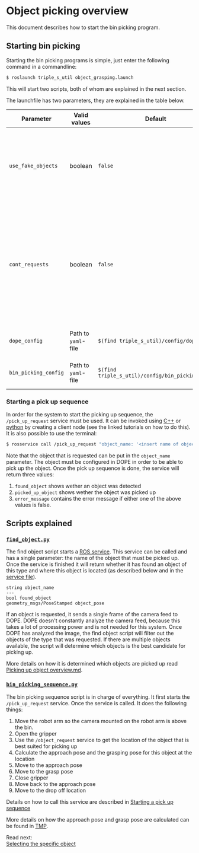 # Object picking overview
This document describes how to start the bin picking program.

## Starting bin picking
Starting the bin picking programs is simple, just enter the following command in a commandline:
```bash
$ roslaunch triple_s_util object_grasping.launch
```

This will start two scripts, both of whom are explained in the next section.

The launchfile has two parameters, they are explained in the table below.

| Parameter | Valid values | Default | Explanation |
|---|---|---|---|
| `use_fake_objects` | boolean | `false` | If enabled, a random position will be chosen as object location, instead of relying on data from DOPE |
| `cont_requests` | boolean | `false` | If enabled, it is not necessary to manually request for an object to be picked up. The system will randomly try to pick up one of the registered objects. (See [Configuring DOPE](Configuring%20DOPE.md)) |
| `dope_config` | Path to `yaml`-file | `$(find triple_s_util)/config/dope.yaml` | Path to [DOPE configuration](Configuring%20DOPE.md) file |
| `bin_picking_config` | Path to `yaml`-file | `$(find triple_s_util)/config/bin_picking.yaml` | Path to [bin picking configuration](Configuring%20bin%20picking.md) file |

### Starting a pick up sequence
In order for the system to start the picking up sequence, the `/pick_up_request` service must be used. It can be invoked using [C++](http://wiki.ros.org/ROS/Tutorials/WritingServiceClient%28c%2B%2B%29) or [python](http://wiki.ros.org/ROS/Tutorials/WritingServiceClient%28python%29) by creating a client node (see the linked tutorials on how to do this). It is also possible to use the terminal:
```bash
$ rosservice call /pick_up_request "object_name: '<insert name of object here>'"
```
Note that the object that is requested can be put in the `object_name` parameter. The object must be configured in DOPE in order to be able to pick up the object. Once the pick up sequence is done, the service will return three values:
 1. `found_object` shows wether an object was detected
 2. `picked_up_object` shows wether the object was picked up
 3. `error_message` contains the error message if either one of the above values is false.

## Scripts explained

### [`find_object.py`](../triple_s_util/scripts/bin_picking/find_object.py)
The find object script starts a [ROS service](http://wiki.ros.org/Services). This service can be called and has a single parameter: the name of the object that must be picked up. Once the service is finished it will return whether it has found an object of this type and where this object is located (as described below and in the [service file](../triple_s_util/srv/ObjectRequest.srv)).

```
string object_name
---
bool found_object
geometry_msgs/PoseStamped object_pose
```

If an object is requested, it sends a single frame of the camera feed to DOPE. DOPE doesn't constantly analyze the camera feed, because this takes a lot of processing power and is not needed for this system. Once DOPE has analyzed the image, the find object script will filter out the objects of the type that was requested. If there are multiple objects available, the script will determine which objects is the best candidate for picking up.

More details on how it is determined which objects are picked up read [Picking up object overview.md](Picking%20up%20object%20overview.md).

### [`bin_picking_sequence.py`](../triple_s_util/scripts/bin_picking/bin_picking_sequence.py)

The bin picking sequence script is in charge of everything. It first starts the `/pick_up_request` service. Once the service is called. It does the following things:
 1. Move the robot arm so the camera mounted on the robot arm is above the bin.
 2. Open the gripper
 3. Use the `/object_request` service to get the location of the object that is best suited for picking up
 4. Calculate the approach pose and the grasping pose for this object at the location
 5. Move to the approach pose
 6. Move to the grasp pose
 7. Close gripper
 8. Move back to the approach pose
 9. Move to the drop off location

Details on how to call this service are described in [Starting a pick up sequence](#starting-a-pick-up-sequence)

More details on how the approach pose and grasp pose are calculated can be found in [TMP](#TODO).

Read next:  
[Selecting the specific object](Selecting%20the%20specific%20object.md)
